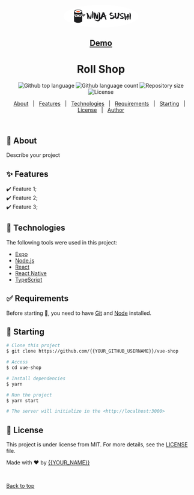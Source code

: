 <div align="center" id="top">
<div style="width: 200px; height: 60px; background-color: white; border-radius: 50%; display: flex; align-items: center; justify-content: center;">
<svg width="160" height="48" viewBox="0 0 220 48" fill="#404040" xmlns="http://www.w3.org/2000/svg">
<path fill-rule="evenodd" clip-rule="evenodd" d="M45.603 16.6997C44.9897 15.2637 44.3084 13.6686 41.4663 14.6453V6.89655C41.4663 2.89523 34.7196 0 26.5 0C18.2804 0 11.5337 2.89523 11.5337 6.89655V41.1034C11.5337 45.1048 18.2804 48 26.5 48C34.7196 48 41.4663 45.1048 41.4663 41.1034V20.4599C44.0016 20.7935 44.5486 22.7863 44.0751 24.8474L46.6839 25.2612C47.2692 21.4816 45.9834 18.9679 41.4663 18.7711V17.1948C43.202 16.3589 44.2631 17.7252 45.3512 19.1262C46.2435 20.275 47.1538 21.4471 48.4689 21.4471C50.3912 21.4471 51.9016 20.4816 53 18.5505L50.6658 15.3781C50.2081 17.4931 49.1097 18.5505 47.3705 18.5505C46.3935 18.5505 46.0135 17.6607 45.603 16.6997ZM30.4898 25.737C29.1593 25.4131 27.7914 25.0801 26.4449 25.0801C25.0768 25.0801 23.6947 25.42 22.3551 25.7494C18.8577 26.6094 15.651 27.398 13.7452 21.879C11.4206 15.1465 16.7273 16.6302 21.5659 17.9829C23.4433 18.5078 25.2503 19.013 26.5136 19.0109C27.7277 19.0088 29.4709 18.5356 31.2936 18.0407L31.2936 18.0407C36.0905 16.7385 41.4385 15.2867 39.1449 21.879C37.2314 27.378 33.9897 26.5889 30.4898 25.737ZM19.7657 20.7469C19.1763 20.4767 18.5928 20.2286 18.0421 20.049C17.9652 21.0237 18.3857 21.9303 19.3238 22.8138C20.1427 23.585 20.9144 23.675 21.7419 23.0086C22.0146 22.7081 22.2508 22.369 22.4506 21.9914C22.114 21.8503 21.7635 21.6901 21.4056 21.5219C21.4149 21.5796 21.4197 21.6387 21.4197 21.699C21.4197 22.3085 20.9279 22.8025 20.3213 22.8025C19.7146 22.8025 19.2228 22.3085 19.2228 21.699C19.2228 21.2932 19.4409 20.9386 19.7657 20.7469ZM14.829 21.0094C15.1835 19.9412 15.969 19.6619 16.9637 19.7909C16.796 21.1648 17.34 22.458 18.5726 23.6188C18.9278 23.9533 19.287 24.1983 19.6478 24.3556C19.0714 24.5544 18.4263 24.6804 17.7124 24.7335C20.5032 25.2592 22.5046 24.4911 23.7166 22.4292C24.8807 22.7109 25.6762 22.4358 25.6762 20.8715C25.2709 22.4999 23.4253 21.3818 21.3644 20.1332C18.5375 18.4205 15.3055 16.4624 14.829 21.0094ZM31.5868 21.4993C31.2255 21.6858 30.8714 21.8604 30.5297 22.0068C30.7303 22.3874 30.9678 22.7288 31.2422 23.0312C32.0698 23.6977 32.8414 23.6076 33.6603 22.8364C34.6425 21.9114 35.0573 20.9611 34.928 19.9339C34.3352 20.111 33.7171 20.3947 33.0984 20.7084C33.4884 20.8778 33.7613 21.2677 33.7613 21.7217C33.7613 22.3311 33.2695 22.8251 32.6629 22.8251C32.0562 22.8251 31.5644 22.3311 31.5644 21.7217C31.5644 21.6455 31.5721 21.5712 31.5868 21.4993ZM27.5716 21.7217C27.9864 22.3328 28.5627 22.4964 29.2389 22.4028C30.448 24.5015 32.4589 25.286 35.2717 24.7562C34.5579 24.7031 33.9128 24.5771 33.3364 24.3782C33.6971 24.2209 34.0564 23.976 34.4116 23.6414C35.6646 22.4614 36.206 21.1444 36.0115 19.745C36.8499 19.7257 37.5936 20.0648 38.1551 21.032C37.6211 16.0912 34.5635 18.0921 31.7105 19.959C30.1033 21.0107 28.5611 22.0199 27.5716 21.7217ZM27.0224 19.6527C27.0224 20.4218 27.4343 21.032 28.1208 21.17C27.4343 21.3079 26.6104 20.7562 27.0224 19.6527ZM39.5441 6.89655C39.5441 9.59882 33.7492 12.1379 26.5 12.1379C19.2509 12.1379 13.456 9.59882 13.456 6.89655C13.456 4.19428 19.2509 1.65517 26.5 1.65517C33.7492 1.65517 39.5441 4.19428 39.5441 6.89655Z" fill="#1D1D1F"/>
<ellipse cx="26.5002" cy="6.89632" rx="6.45337" ry="2.75862" fill="#FF6633"/>
<path fill-rule="evenodd" clip-rule="evenodd" d="M80.8658 32.0036H80.2357C80.2357 31.8626 80.0224 31.7182 79.5962 31.5706C78.5331 30.4157 78.0016 27.415 78.0016 22.568C77.9359 22.568 77.9034 22.424 77.9034 22.135C77.9034 22.0613 77.9359 22.0242 78.0016 22.0242L77.9034 21.4808V20.5035C77.9034 20.4363 77.9359 20.4031 78.0016 20.4031C77.9359 20.2621 77.9034 20.1513 77.9034 20.0705L78.0016 17.4727H78.1099C78.1099 17.3989 78.0741 17.3618 78.0016 17.3618C78.0933 16.3819 78.1658 15.8045 78.2183 15.6294C78.2183 15.5557 78.182 15.519 78.1099 15.519C78.1099 15.4448 78.1462 15.3374 78.2183 15.1969C78.2904 13.3711 78.3262 11.9243 78.3262 10.8566C78.3262 9.67512 78.1854 8.15446 77.9034 6.2951C78.2115 5.71765 78.5297 5.42871 78.8578 5.42871C79.2647 5.42871 79.5109 5.61028 79.5962 5.97255C80.1145 6.09389 80.5735 6.45616 80.9741 7.06067C80.9741 7.2549 81.0462 7.46964 81.1904 7.7049L81.3973 7.60408H81.5057C81.6435 8.59093 81.7121 9.13128 81.7121 9.22512H81.9289V9.01387C82.2305 9.01387 82.4075 9.51712 82.46 10.5245C82.5585 10.5245 82.6997 11.0312 82.8832 12.0447C82.9557 12.0447 82.9915 12.0818 82.9915 12.1556C82.9915 12.2293 82.9557 12.2664 82.8832 12.2664L83.1984 14.5422C83.1263 14.932 83.0901 15.2571 83.0901 15.519V16.7071C83.0901 16.8751 83.0572 17.0231 82.9915 17.1505C83.0572 17.2845 83.0901 17.3919 83.0901 17.4727C82.8341 20.1443 82.6242 21.4808 82.46 21.4808L82.5683 22.2459V24.1991C82.5683 24.3601 82.5325 24.5046 82.46 24.6321C82.5325 24.76 82.5683 24.904 82.5683 25.0655V25.1759C82.5683 25.3173 82.4962 25.3876 82.352 25.3876C82.352 25.3138 82.3158 25.2767 82.2437 25.2767V25.3876L82.46 25.7097V25.9314L82.0372 29.4053L81.5057 30.2713C81.2693 30.2713 81.056 30.3786 80.8658 30.5938C80.8658 30.6671 80.9016 30.7042 80.9741 30.7042L80.8658 31.7924V32.0036ZM88.1483 35.8409C91.5321 37.0752 93.8587 37.7264 95.1275 37.7932C95.1275 37.7932 98.6956 38.5955 100.352 37.6269C103.338 35.8811 102.573 24.0462 102.573 24.0462L102.805 20.6631C102.839 18.2804 102.617 15.7284 102.141 13.0079L102.094 12.8817C101.808 12.1226 100.999 9.97875 101.091 9.51436C101.244 9.17653 101.382 9.0194 101.504 9.04472L101.813 9.10801C101.84 8.97008 101.89 8.9081 101.96 8.92251L102.481 9.03031L102.503 8.92163L103.205 9.17871L103.186 9.27779C102.979 9.23502 102.863 9.28608 102.834 9.43143L103.068 9.3664L103.164 9.38604L103.143 9.49472L102.878 9.76926C102.857 9.87445 102.939 10.0006 103.125 10.1485L103.337 10.1922C103.375 10.001 103.505 9.88099 103.729 9.83124L103.749 9.73259L104.164 9.8177C104.142 9.92944 104.522 10.3746 105.307 11.152C105.925 11.9232 106.499 13.0371 107.029 14.4953C107.54 16.6615 107.747 17.995 107.649 18.4952L107.542 18.4729C107.667 19.6767 107.75 21.0939 107.791 22.7254C107.693 22.8494 107.636 22.9502 107.621 23.0296C107.833 23.0729 107.889 23.711 107.787 24.9436L107.64 25.1286L107.51 27.9879C107.271 28.4868 107.142 28.7889 107.121 28.894L107.101 29.5579L107.197 29.5776L107.431 29.5125L107.388 29.7299L107.242 29.9154C107.312 29.9298 107.341 29.9734 107.327 30.0459C107.256 30.0315 107.213 30.0599 107.199 30.1323L107.407 30.1755C108.303 28.8747 108.951 27.8261 109.35 27.0296C109.35 26.8751 109.563 26.6237 109.99 26.2745L111.574 22.6994C111.502 22.6597 111.466 22.4043 111.466 21.9342C111.965 20.8535 112.283 20.3132 112.421 20.3132C112.939 19.1583 113.789 16.6979 114.97 12.9321L115.924 10.6563C115.852 10.5149 115.816 10.4075 115.816 10.3338C116.079 10.3338 116.466 10.0082 116.978 9.35694H117.411L117.509 9.78992H117.617C117.762 9.78992 117.834 9.71615 117.834 9.56819L118.887 9.67905H119.103C119.103 9.89423 119.172 10.0016 119.31 10.0016H119.419C119.419 9.78642 119.491 9.67905 119.635 9.67905H119.743C119.881 9.69913 119.95 9.77289 119.95 9.90078L120.166 9.78992H120.265V10.2229H120.481C120.619 10.2229 120.688 10.1491 120.688 10.0016V9.90078L120.59 9.67905L121.121 9.56819H121.328L121.22 9.78992V10.1125C121.364 10.1125 121.436 10.2565 121.436 10.5454H122.283C122.283 10.6192 122.246 10.6563 122.174 10.6563C122.207 11.0186 122.315 11.1997 122.499 11.1997V11.8439C122.538 12.6165 122.748 13.1599 123.129 13.4755C123.129 13.5091 123.237 13.8718 123.454 14.5631L123.661 14.4523H123.769L124.192 16.0834C124.402 16.0834 124.507 16.2981 124.507 16.728C124.435 16.728 124.399 16.7651 124.399 16.8389L124.615 16.9498V16.8389C124.543 16.8389 124.507 16.8022 124.507 16.728H124.832C124.838 17.1374 125.048 17.9331 125.462 19.1151C125.389 19.511 125.353 19.7995 125.353 19.9806L125.57 20.0915C125.57 20.0177 125.606 19.9806 125.678 19.9806C125.678 20.1286 125.888 20.5982 126.308 21.3904C128.493 21.1757 129.802 21.0683 130.235 21.0683V21.29H130.018L130.127 21.8238L128.011 22.4781L128.109 22.6994C128.109 23.042 127.794 23.2568 127.164 23.344V23.4549H127.371V23.6766L127.164 23.9987V24.21C127.729 26.0427 128.188 27.6708 128.542 29.0941C128.542 29.2085 128.611 29.3525 128.749 29.5271V29.6379C128.749 29.7117 128.713 29.7484 128.64 29.7484L129.596 32.5684C129.53 32.5684 129.497 32.6051 129.497 32.6788C129.799 32.6788 130.114 33.7966 130.442 36.0322C130.206 36.0322 130.032 36.2134 129.92 36.5756H129.28C129.28 36.7973 129.103 36.9082 128.749 36.9082C128.5 36.6599 127.863 36.3679 126.84 36.0322C126.84 35.9183 126.311 35.7031 125.255 35.388C125.255 35.3072 125.042 35.1257 124.615 34.8441V34.6224L125.353 34.7333H125.678C125.816 34.7333 125.885 34.663 125.885 34.5216C125.885 34.2933 125.216 32.5208 123.877 29.205C123.877 28.7615 123.522 27.6407 122.814 25.8415C121.456 26.278 119.973 26.6036 118.365 26.8183C118.365 26.7441 118.329 26.7075 118.257 26.7075C118.257 26.9222 118.044 27.0663 117.617 27.1405C116.417 27.4224 115.816 27.8218 115.816 28.3386C115.37 29.789 114.947 30.7989 114.546 31.3698V31.702C114.757 31.702 114.862 31.7727 114.862 31.9137V32.0246L114.655 31.9137H114.438C114.229 32.4776 114.124 32.8399 114.124 33.0009L113.907 32.8905C113.907 33.0786 113.694 33.2964 113.267 33.5448C113.267 33.6792 112.88 34.3304 112.106 35.4984L111.889 35.5992H111.683L111.259 35.2771H111.151C111.013 35.2972 110.945 35.371 110.945 35.4984C111.01 35.6324 111.043 35.7398 111.043 35.8205L110.836 35.9314C110.744 35.8576 110.567 35.8205 110.305 35.8205C110.305 36.0353 110.163 36.1426 109.881 36.1426L108.179 34.955C107.743 34.955 107.318 34.4316 106.904 33.3851C106.869 33.8582 106.757 34.5762 106.568 35.5393L106.401 36.3878C106.304 36.8819 106.188 37.1145 106.053 37.087L105.95 38.1747L105.826 38.8067C105.446 39.9887 104.981 40.7045 104.43 40.9537C104.284 41.0702 104.021 41.1588 103.646 41.2213C103.637 41.2238 103.63 41.2267 103.622 41.2297L103.608 41.2348L103.601 41.2374C103.443 41.3698 103.43 41.4121 103.415 41.4605C103.402 41.5025 103.387 41.5491 103.275 41.6634C103.194 41.6996 103.008 41.7184 102.721 41.721V41.7236C102.547 41.8022 102.326 41.8214 102.058 41.7808C101.736 42.1671 101.489 42.3997 101.314 42.4779L100.266 42.4661C99.3116 42.5804 98.1235 42.6018 96.702 42.5302C95.6087 41.9877 94.3135 41.5848 92.8161 41.3199C92.0713 40.7385 91.4084 40.4465 90.8265 40.4443C90.6865 40.1187 89.6904 39.4195 87.8386 38.3462C87.2208 37.9936 86.8488 37.8452 86.7226 37.9023C86.2563 37.4008 85.9329 37.1905 85.7525 37.2716L85.5823 36.8753C87.3492 37.5837 88.2989 37.908 88.4307 37.8482L88.3872 37.7474L87.5003 37.3101L87.4606 37.218L87.56 37.1734C87.5783 37.2167 88.141 37.4414 89.2485 37.8491C90.3551 38.2563 91.2893 38.461 92.0504 38.4632C92.6673 38.5819 93.0631 38.6016 93.2372 38.523L93.3362 38.4785C93.4445 38.43 93.4795 38.3371 93.442 38.2C90.8388 37.5305 89.4558 37.0054 89.2916 36.6248L89.1461 36.8112C88.9481 36.9006 88.7498 36.7147 88.5514 36.2538L88.3624 36.3389L88.4456 36.5323L88.3462 36.5772C88.2302 36.307 88.0834 36.0574 87.9064 35.8291L88.1048 35.7401L88.1483 35.8409ZM107.272 30.3706L107.277 30.364C107.273 30.3635 107.268 30.3628 107.264 30.3619C107.266 30.3634 107.268 30.365 107.269 30.3669L107.272 30.3706ZM69.6073 33.67C69.6073 34.1733 70.2438 34.4618 71.5168 34.5356C72.7898 34.4753 73.4263 34.2235 73.4263 33.7809C74.4825 32.2563 75.0107 31.0617 75.0107 30.1957C75.5094 27.181 75.8276 24.9393 75.9654 23.4689V23.368L75.5426 23.5793V23.368L75.6506 22.8246C75.5785 22.8246 75.5426 22.7875 75.5426 22.7138H75.6506C75.6506 19.2831 75.7918 16.8228 76.0738 15.3322V15.2314H75.8673C75.8673 15.5208 75.7589 15.6648 75.5426 15.6648C75.5426 15.7386 75.5785 15.8459 75.6506 15.9869L75.5426 17.0746C75.5426 17.1484 75.5785 17.2557 75.6506 17.3967C75.6506 17.4906 75.5094 17.8162 75.2274 18.3735H75.119C75.119 17.6486 75.0141 17.2858 74.8042 17.2858C74.8042 17.1449 74.9091 17.0746 75.119 17.0746V16.309C75.119 15.8394 75.1553 15.1179 75.2274 14.1441H75.0107C75.0107 14.3052 74.9782 14.4492 74.9125 14.5771L75.0107 14.7984C74.8272 14.8255 74.686 15.0035 74.5875 15.3322L74.6958 15.7757C74.6958 15.8429 74.66 15.876 74.5875 15.876C74.5875 16.1445 74.6237 16.3256 74.6958 16.4199C74.6237 16.4199 74.5188 16.6748 74.381 17.1855C74.4531 17.3059 74.4894 17.4504 74.4894 17.618V17.7193L74.2726 18.051L74.381 18.2627H74.2726C74.2726 18.5045 74.3089 18.686 74.381 18.8065C74.3349 19.2229 74.23 19.5481 74.0662 19.7833L74.1647 20.0046H74.0662C74.0662 20.5821 73.9216 20.8706 73.6327 20.8706V20.9814L73.7411 21.6261C73.387 22.2773 73.2096 22.9652 73.2096 23.6902H73.0031C73.0031 23.6164 73.0389 23.5793 73.1114 23.5793C73.1114 23.3982 73.0752 23.1097 73.0031 22.7138L73.2096 22.3917L73.1114 22.1699C73.2492 22.1699 73.3179 21.9888 73.3179 21.6261L73.2096 21.4144C73.2821 21.4144 73.3904 21.2333 73.5346 20.8706C73.4625 20.7431 73.4263 20.5987 73.4263 20.4376C73.4263 20.3438 73.4954 19.9444 73.6327 19.2395V18.9174L73.5346 18.2627L73.6327 18.051L73.5346 17.5071L73.7411 16.9637C73.669 16.8363 73.6327 16.6918 73.6327 16.5308L73.8495 16.2086H73.6327L73.9578 13.822L73.8495 13.6003C74.3349 12.6942 74.9714 12.0801 75.7589 11.7575V11.5362C75.7589 11.3682 75.4407 11.2242 74.8042 11.1028C74.1481 11.5258 73.6528 12.1067 73.3179 12.8452V13.0565H73.5346V13.1673H73.3179L73.4263 13.389C73.4263 13.6976 73.3542 13.9866 73.2096 14.255L73.3179 14.4667C73.1997 15.2453 73.059 15.715 72.8947 15.876L73.0031 16.0978C72.931 16.0978 72.8947 16.1349 72.8947 16.2086V16.309H73.0031V17.5071C73.0031 17.7223 73.0722 17.8297 73.2096 17.8297C73.0982 17.9912 72.9933 18.3164 72.8947 18.8065C72.8947 20.4712 72.7535 21.304 72.4715 21.304V21.5152H72.6784C72.6784 21.5894 72.6456 21.6261 72.5799 21.6261L72.6784 22.1699C72.6059 22.1699 72.501 22.2066 72.3632 22.2808C72.4353 22.7775 72.5078 23.1031 72.5799 23.2572C72.4421 23.3314 72.3337 23.368 72.2548 23.368V24.4457C72.1175 24.4457 72.0483 24.5902 72.0483 24.8787H71.94C71.8022 24.8787 71.6973 24.6268 71.6252 24.1236C71.763 23.66 71.8679 23.0093 71.94 22.1699C71.8679 22.0425 71.8316 21.898 71.8316 21.737C71.8316 21.2267 71.9042 20.8274 72.0483 20.5389C71.9763 20.4044 71.94 20.297 71.94 20.2163C71.7105 20.2163 71.5334 21.0858 71.4089 22.8246C71.481 22.8246 71.5168 22.8578 71.5168 22.925C70.9524 26.9868 70.3163 29.4101 69.6073 30.1957C69.4764 29.5441 69.3352 29.2185 69.1842 29.2185C67.9931 24.7506 65.9522 20.8665 64.3577 17.8318C63.5805 16.3525 62.9093 15.0751 62.4942 14.0302C62.068 13.506 61.8547 13.1804 61.8547 13.053H61.6478V13.1638L61.7464 13.3856C61.5625 13.1638 61.2805 13.053 60.9 13.053V12.9526H61.1163V12.7308C60.5519 12.7308 60.2699 12.5864 60.2699 12.2979L59.9721 12.3083C59.5391 12.6706 59.2209 12.8518 59.0174 12.8518C59.0174 12.503 58.8045 12.177 58.3779 11.8754C58.1676 11.9827 58.0627 12.0901 58.0627 12.1975C57.9842 12.1975 57.8758 12.1604 57.738 12.0866C57.6199 12.0866 57.5512 12.1604 57.5315 12.3083L57.6395 12.52C57.5674 12.52 57.5315 12.5567 57.5315 12.6305L57.3148 12.52H57.2167C57.0917 12.52 57.0196 12.5938 57 12.7409V12.8518L57.2167 13.6073C57.8988 13.6073 58.6761 15.8861 59.5489 20.445H59.4406C59.5131 21.1429 59.6176 21.6833 59.7558 22.0661H59.6475C59.6475 22.3074 59.6833 22.4886 59.7558 22.6099L59.6475 23.1537C59.7196 23.7844 59.7558 24.1471 59.7558 24.241C59.6833 24.7512 59.6475 25.0402 59.6475 25.1069C59.7917 25.6844 59.8642 26.3526 59.8642 27.1108C59.8642 27.7554 59.7917 28.823 59.6475 30.3132C59.6475 31.7435 59.9329 32.7199 60.5037 33.2436V33.0219L60.3953 32.8006C60.4678 32.8006 60.5037 32.767 60.5037 32.6998V32.5889H60.2874V32.4785C60.3595 32.4785 60.4644 32.4414 60.6022 32.3676C60.9567 33.0455 61.1338 33.6264 61.1338 34.1096C61.8423 34.2305 62.1964 34.519 62.1964 34.976H62.3048C62.3048 34.7542 62.3376 34.5024 62.4033 34.2204H62.62C62.62 34.9389 62.8329 35.2981 63.2595 35.2981L64.4207 34.8651C64.3486 34.3479 64.3128 34.0594 64.3128 33.9991C64.3128 33.784 64.3849 33.6766 64.5291 33.6766L64.4207 33.1327V32.3676L64.3128 32.1564H64.4207C64.4207 32.035 64.3849 31.6021 64.3128 30.857L64.1059 30.9578C64.2437 30.3804 64.3128 30.0212 64.3128 29.8802V29.2259L64.2142 29.0042C64.2799 29.0042 64.3128 28.9505 64.3128 28.8431C64.3128 28.1312 64.2799 27.5005 64.2142 26.9497C64.2578 26.6861 64.3956 26.7206 64.6272 27.0536C65.7428 29.7728 66.6254 31.3266 67.2751 31.716C67.8391 32.0586 68.1215 32.3838 68.1215 32.6928C68.6855 33.1829 68.9679 33.4715 68.9679 33.5592C69.04 33.5592 69.0758 33.5221 69.0758 33.4483C69.2533 33.5958 69.4303 33.67 69.6073 33.67ZM97.3635 34.7852C97.3362 34.6425 97.1608 34.5788 96.8379 34.5945C96.8673 34.749 96.5747 34.9061 95.9599 35.0672C95.6707 34.7237 95.3337 34.4919 94.948 34.3719C94.931 34.2828 94.8171 34.2069 94.6059 34.1441L94.5189 34.1619L94.5564 34.3579C94.021 33.959 93.745 33.7154 93.728 33.6264C92.4644 31.7928 91.7485 30.4393 91.5809 29.565C91.3377 28.6135 91.0724 27.7345 90.7848 26.9275L90.8446 26.721L90.3207 25.0293L90.4167 25.01L90.2832 24.8333L89.9508 23.1027L89.6804 22.166L89.2969 22.2433C89.3267 22.3978 89.2627 22.7408 89.1053 23.2729L89.2969 23.2345C89.2491 23.9913 89.2422 24.4588 89.2768 24.6373C89.3348 24.6255 89.3702 24.6521 89.3826 24.7181C89.1791 24.7586 89.1407 25.2326 89.2666 26.1396L89.4547 26.6023C89.4223 26.9667 89.3463 27.2474 89.2273 27.4447C89.2397 27.5097 89.2781 27.5363 89.3421 27.5232C89.3899 28.4647 89.3758 29.0662 89.2994 29.3289C89.3805 29.4363 89.4274 29.5253 89.4415 29.5965C89.2542 30.005 89.1441 30.9565 89.1113 32.451C89.0486 33.131 88.985 33.4771 88.921 33.4898L88.6424 33.5457C88.5051 34.3082 88.2909 34.7189 88.0004 34.7769C87.8584 34.5399 87.741 34.4308 87.648 34.4496L87.4561 34.488L87.0026 34.6722C86.9476 34.3867 86.6293 34.2532 86.0474 34.2711L86.0508 33.7704C85.989 33.4492 85.8337 33.3139 85.5837 33.3641L85.472 32.7844C85.4118 32.4689 85.2245 32.3432 84.911 32.4065C84.6324 30.9556 84.6738 28.4525 85.0351 24.897C85.0227 24.8311 84.9843 24.8053 84.9204 24.818L84.9186 23.8181L85.1294 23.8778L85.018 23.2978C85.2326 23.2546 85.3026 22.9412 85.2267 22.3572L85.0982 21.6885C85.2433 21.6593 85.2936 21.4175 85.2488 20.9635L85.0863 20.5886C85.1076 20.387 85.1507 20.2796 85.2143 20.2661C85.2019 20.201 85.1635 20.1744 85.0995 20.1875C85.062 19.6454 85.0722 19.1801 85.1307 18.7917C85.0428 18.6799 84.992 18.5883 84.9779 18.5171C85.0889 18.4329 85.1759 18.3844 85.2399 18.3718C85.1452 18.2243 85.0223 17.9152 84.8721 17.4452C84.9532 17.4286 85.0411 17.2103 85.1354 16.79C85.0475 16.6783 84.9976 16.5897 84.9848 16.5238L85.0808 16.5046L84.9472 16.3278C85.0121 14.6229 84.9434 12.7405 84.7412 10.6816C84.9438 10.5114 85.1819 10.3988 85.4549 10.3438L85.7339 10.2875C85.7979 10.2748 85.8363 10.301 85.8486 10.3665L86.0218 10.2299C86.7189 10.4974 87.1161 10.8837 87.2129 11.3891L87.3857 11.2525L87.6647 11.1962L87.6839 11.2949L87.6323 11.4991L88.5652 11.3119L89.7136 11.6829L89.8369 11.8531L89.5579 11.909L89.5767 12.0067C89.8335 12.6532 90.2187 13.3074 90.7324 13.9704C91.5416 15.1349 92.0877 16.4548 92.3705 17.9296L92.629 19.2766C92.821 19.2377 93.2007 20.1927 93.7676 22.1411L93.8602 22.623C93.873 22.688 93.847 22.7273 93.783 22.74L93.9152 22.9084C93.972 23.2057 93.94 23.7124 93.8175 24.4282C94.1473 24.7944 94.3644 25.2479 94.4681 25.7891L94.5061 25.9851L94.6887 25.9485C94.8166 25.9227 94.8939 25.4749 94.9199 24.6054L95.0159 24.5862L94.8823 24.409L94.8273 24.1236C95.0824 23.5968 95.1451 22.053 95.0154 19.4913C95.1242 19.1793 95.2002 18.5682 95.2428 17.6582C95.5329 16.3396 95.8238 15.4815 96.1156 15.0834L96.2116 15.0642L96.2492 15.2606L96.1894 15.4666L96.3998 15.5264L96.4957 15.5072L96.477 15.409L96.285 15.4474L96.3452 15.2414L96.3264 15.1428C96.3136 15.0777 96.2756 15.0511 96.2116 15.0642C96.2539 14.9381 96.2611 14.8041 96.2338 14.6618L96.4168 14.6247L96.4219 15.1236C96.6254 15.0825 96.7952 14.6164 96.9322 13.7243L96.913 13.626L97.1152 13.6876L97.0964 13.5894C97.0324 13.6025 96.994 13.5759 96.9812 13.5108C97.0802 13.4907 97.1962 13.403 97.3289 13.2463C97.3404 13.3057 97.3754 13.3297 97.4334 13.3179C97.7278 12.462 98.0609 11.9967 98.4329 11.9221L98.5289 11.9029L98.6023 12.2865L97.9419 13.4196L97.7397 13.3581L97.4522 13.4161L97.471 13.5143L97.8459 13.4388L97.8835 13.6352C97.5175 14.0852 97.3421 14.3523 97.3583 14.4353C97.1484 15.3855 96.9049 17.4971 96.628 20.7697L96.6468 20.868L96.7338 20.8505C96.9812 20.1897 97.1088 19.3303 97.1173 18.2723L97.4253 16.8118L97.5296 16.7907C97.5415 16.5234 97.5968 16.38 97.6963 16.3601L97.7918 16.3405C97.8226 16.5011 97.9177 16.649 98.0764 16.7839L98.0996 16.9054C98.1428 16.8798 98.1804 16.8638 98.2124 16.8572L98.2316 16.9554C98.1365 17.4683 98.0644 18.113 98.014 18.8886L98.11 18.8694C98.2555 18.8406 98.3459 18.291 98.3822 17.2217C98.7597 17.1457 98.9918 16.4998 99.0784 15.2846L99.2704 15.2458C99.2964 15.3828 99.2516 15.8241 99.1351 16.57C99.2921 16.5382 99.4094 16.6473 99.4875 16.8974L99.4845 17.3985C99.5848 17.5757 99.6671 17.6582 99.7311 17.6451L99.784 19.4315C99.822 19.6275 99.9337 19.7069 100.12 19.6698L100.137 19.7589C100.182 22.0407 100.105 24.6836 99.903 27.6887C99.6948 28.8052 99.2891 30.4179 98.6863 32.5274C98.2222 33.8189 97.9581 34.471 97.8941 34.4841L97.3635 34.7852ZM97.7009 17.2566L97.6485 16.9837C97.6817 16.9837 97.7153 16.9862 97.7494 16.9914L97.7969 17.2374L97.7009 17.2566ZM97.6777 16.103L97.7737 16.0838C97.737 15.8939 97.7801 15.7866 97.9021 15.7617L97.8453 15.4675L97.7583 15.485C97.7963 15.6809 97.7191 15.7988 97.5271 15.8372C97.615 15.9494 97.6653 16.038 97.6777 16.103ZM71.8193 20.033H71.9276C71.9276 19.7379 71.8918 19.449 71.8193 19.167L71.9276 18.6232V18.5228H71.7211C71.7211 18.7175 71.6486 18.9322 71.5044 19.167L71.6128 19.3888C71.5407 19.3888 71.5044 19.4254 71.5044 19.4996V19.7109C71.6162 19.9256 71.7211 20.033 71.8193 20.033ZM115.018 17.4072C115.169 17.3736 115.31 17.1924 115.441 16.8633C115.375 16.7359 115.343 16.5914 115.343 16.4304C115.507 16.4304 115.825 15.8158 116.297 14.5876L116.189 14.3659V14.255C116.576 13.8054 116.786 13.1913 116.819 12.4122H116.396V12.634H116.612C115.549 14.9368 115.018 16.5277 115.018 17.4072ZM95.906 28.4176C95.9069 28.7694 95.8429 29.1124 95.7145 29.4472C95.604 29.4695 95.528 29.4197 95.4862 29.2984L95.3941 28.8169L95.4901 28.7977L95.9073 26.9165C95.8949 26.8515 95.8446 26.7629 95.7567 26.6507C95.8557 26.6307 95.9679 26.5403 96.0937 26.3793L96.1129 26.477L95.9845 26.7996L96.022 26.9956L96.2051 26.9589L96.1505 26.673L96.2464 26.6542L96.3556 27.2247C96.1778 27.9955 96.0276 28.3931 95.906 28.4176ZM118.004 23.3894C118.365 23.3894 119.533 23.1009 121.508 22.5235V22.4131C121.508 22.2581 121.012 20.7043 120.021 17.7502V17.6499C119.687 18.0994 119.333 18.8947 118.959 20.0365C118.801 21.0364 118.519 22.0098 118.112 22.9565H118.004V23.3894ZM127.491 28.7659V28.8767C127.281 28.8767 126.963 28.044 126.536 26.3793C126.818 26.3793 126.959 26.6342 126.959 27.1448H127.176L127.382 27.034C127.382 27.1077 127.419 27.1448 127.491 27.1448L127.382 27.6882C127.455 28.3194 127.491 28.6786 127.491 28.7659ZM96.269 24.2864C96.2225 24.0424 96.3117 23.66 96.5378 23.1393C96.5809 23.0193 96.5822 22.8521 96.5412 22.6383L96.5054 22.451L96.4094 22.4702C96.3279 22.4868 96.2277 22.97 96.1082 23.9202L95.8207 23.9782L95.8941 24.3615L95.9901 24.3423L96.0384 24.307C96.0358 24.5159 95.9634 24.9662 95.8207 25.6578L95.836 26.2566L95.8531 26.3461L95.9491 26.3264C96.0903 25.0201 96.1569 24.3427 96.1475 24.2951L96.1361 24.2358L96.165 24.2148C96.176 24.2737 96.211 24.2977 96.269 24.2864Z" fill="#1D1D1F"/>
<path fill-rule="evenodd" clip-rule="evenodd" d="M149.318 35.0762L147.183 34.8587L146.976 34.9675C146.106 34.7504 145.467 34.4311 145.059 34.0099C144.136 33.2523 143.675 32.6864 143.675 32.311C143.675 32.2455 143.603 31.9591 143.458 31.4519V31.3534L143.566 31.136C143.474 31.136 143.264 30.853 142.934 30.2867V29.9704C142.934 29.898 143.181 29.684 143.675 29.3283L143.566 28.7954C144.812 27.8738 145.665 27.4127 146.126 27.4127V27.5215C146.126 27.8044 145.876 28.3707 145.375 29.22V29.3283C145.526 29.3283 145.918 29.434 146.551 29.6446L148.359 29.437V29.5457C148.834 29.4734 149.295 29.3647 149.743 29.22L150.484 29.3283C151.511 29.1643 152.79 28.5253 154.318 27.4127C154.753 27.0506 155.178 26.4843 155.593 25.7142C155.949 25.3388 156.126 24.9831 156.126 24.6475C152.18 23.7982 150.052 23.2649 149.743 23.0479C149.743 23.1921 149.67 23.2649 149.525 23.2649C147.029 22.6656 145.576 22.0997 145.167 21.5664C144.864 21.5664 144.331 21.2111 143.566 20.4997C143.382 20.48 142.993 20.0189 142.4 19.117C142.229 19.117 142.051 18.8705 141.867 18.3761C141.583 18.3761 141.442 18.0208 141.442 17.3098C141.442 16.1249 141.794 15.0942 142.499 14.2188C142.927 13.4945 143.425 12.8923 143.991 12.4116C144.327 12.076 144.541 11.7233 144.634 11.3547C145.72 10.5714 146.36 10.1797 146.551 10.1797C148.152 10.3441 149.321 10.627 150.059 11.0285C151.693 11.8979 152.51 12.7142 152.51 13.4778V14.3275H152.292V14.4358L152.401 14.6533L151.867 14.7522C151.637 14.7522 151.106 14.4692 150.276 13.9025C149.051 14.4029 148.307 14.7586 148.043 14.9696C147.984 15.3052 147.522 15.7298 146.659 16.2431C146.659 16.3617 146.304 16.7174 145.592 17.3098C145.164 17.9549 144.95 18.3435 144.95 18.4754C146.373 19.1136 148.715 19.7523 151.976 20.3914C154.928 21.1024 156.736 21.8134 157.401 22.5244C159.536 23.5842 160.603 24.3975 160.603 24.9634H160.386C160.386 24.7789 159.997 24.4271 159.22 23.9065H159.002V24.0054C159.325 24.8748 159.822 25.4441 160.494 25.7142C160.494 25.8062 160.672 26.1256 161.028 26.6718C160.883 26.6919 160.81 26.7608 160.81 26.8794L160.919 27.8374C160.919 28.3776 160.494 28.8018 159.645 29.1117C159.645 29.342 159.325 29.6973 158.686 30.178C158.686 30.5337 158.116 31.0307 156.977 31.6693C156.977 31.8071 156.515 32.2322 155.593 32.9432C155.382 33.0288 155.276 33.1375 155.276 33.269H155.168L154.96 33.1607C154.96 33.6739 154.285 34.1713 152.935 34.6516C152.935 34.4345 152.862 34.3258 152.717 34.3258C152.487 34.6481 152.098 34.8622 151.551 34.9675L150.909 34.8587H150.701C150.543 34.8587 150.402 34.8951 150.276 34.9675L150.059 34.8587C149.934 34.9315 149.792 34.9675 149.634 34.9675L149.426 34.8587L149.318 35.0762ZM169.863 33.9012H169.645C168.914 33.9012 168.417 33.7959 168.153 33.5853L167.728 33.694C167.616 33.694 167.405 33.5523 167.096 33.269L166.878 33.3678C166.384 33.2557 165.923 32.8311 165.495 32.0935L165.278 32.2022H165.07C163.581 30.978 162.836 30.1617 162.836 29.7533C161.631 27.2646 161.028 24.4271 161.028 21.2406C160.975 21.2406 160.867 20.2133 160.702 18.1595H160.81C160.666 17.7969 160.593 17.5504 160.593 17.4185C160.646 16.9905 160.718 16.7764 160.81 16.7764L160.168 13.6953C160.3 13.6953 160.409 13.376 160.494 12.7373C160.778 12.7373 160.919 12.665 160.919 12.5203V12.4116H161.028L161.344 12.629C161.496 12.629 161.707 12.415 161.977 11.9869C162.056 11.9869 162.164 11.9505 162.303 11.8782V12.0957L162.836 11.9869C162.836 12.2044 162.869 12.3127 162.935 12.3127C163.034 12.2403 163.212 12.2044 163.469 12.2044C163.469 12.3683 163.683 12.4736 164.111 12.5203V12.629L164.003 12.8362C164.148 12.8362 164.22 12.9085 164.22 13.0532H164.319C164.391 13.0532 164.678 12.9809 165.179 12.8362H165.495V13.5866L165.278 13.9025L165.603 14.1199L165.278 15.7102C165.304 15.8548 165.376 15.9272 165.495 15.9272C165.422 16.7567 165.386 17.3594 165.386 17.7344V17.8431L165.495 18.8996H165.386L165.495 19.117V19.2258C165.495 20.3648 165.6 22.4191 165.811 25.388H165.702C165.775 25.5528 165.92 26.1222 166.137 27.0968L166.028 27.6302C166.167 27.8605 166.236 28.0711 166.236 28.262L166.137 28.4794C166.486 28.4794 166.661 28.8347 166.661 29.5457C166.779 29.5457 166.924 29.7563 167.096 30.178C167.445 30.178 168.295 29.3283 169.645 27.6302C170.429 26.3066 171.21 24.035 171.987 20.816V19.3242L171.879 18.5837H171.987L171.879 18.3761C171.879 18.2121 171.915 18.067 171.987 17.942C171.777 15.1635 171.671 13.498 171.671 12.9449C171.928 12.6025 172.248 12.3191 172.63 12.0957V11.7793H172.837V11.9869H173.153C173.516 11.493 173.835 11.246 174.112 11.246L174.221 11.4536L174.438 11.3547H174.646V11.6706H174.754L175.288 11.5623L175.93 11.9869V12.3127H176.355V12.0957C176.494 12.168 176.599 12.2044 176.672 12.2044C176.81 12.1316 176.915 12.0957 176.988 12.0957C177.488 12.5562 177.738 13.1226 177.738 13.7938C177.666 13.7938 177.63 13.8301 177.63 13.9025C177.768 13.929 177.837 14.0014 177.837 14.1199C177.627 14.2847 177.521 14.5313 177.521 14.8609H177.413L177.205 14.2188C177.06 14.2449 176.988 14.3173 176.988 14.4358V15.9272C176.988 16.5988 176.951 17.4151 176.879 18.3761L176.988 18.8996C176.546 21.7701 176.122 23.6865 175.713 24.6475C175.64 24.6475 175.604 24.6839 175.604 24.7562V25.7142L175.713 26.7711C175.429 26.7711 175.288 27.0575 175.288 27.6302H175.179C175.179 27.8605 175.321 28.6404 175.604 29.9704H175.495L175.604 30.178V30.7113C175.604 30.8693 175.568 31.011 175.495 31.136C175.568 31.2742 175.604 31.3795 175.604 31.4519C175.446 31.4519 175.268 31.0996 175.07 30.3954H174.971C174.971 30.4609 174.935 30.4939 174.863 30.4939C175.001 31.2447 175.179 31.9916 175.397 32.7356C175.324 32.8743 175.288 32.9796 175.288 33.0519C175.176 33.0519 174.929 32.3075 174.547 30.8201H174.438L174.329 31.0272V31.136H174.547V31.7776H174.754C174.754 31.8504 174.718 31.8863 174.646 31.8863L174.754 32.0935V32.4098L174.547 32.311C174.547 32.3769 174.511 32.4098 174.438 32.4098C174.221 31.9882 173.97 31.2083 173.687 30.0692H173.48C173.381 30.0692 173.239 30.3886 173.055 31.0272C172.916 31.0272 172.56 31.4189 171.987 32.2022L172.096 32.4098C171.905 32.6466 171.408 32.8606 170.604 33.0519C170.11 33.4603 169.863 33.7432 169.863 33.9012ZM176.138 35.6096H175.822C175.749 35.0895 175.676 34.7701 175.604 34.6516C175.676 34.5334 175.713 34.3558 175.713 34.1186H175.93V34.5428L175.822 34.7504C175.96 34.8228 176.065 34.8587 176.138 34.8587V34.9675L175.93 35.2838C176.068 35.3099 176.138 35.3827 176.138 35.5008V35.6096ZM201.08 37.8209L200.655 37.6137C200.517 37.6796 200.408 37.7126 200.329 37.7126L199.904 37.6137C199.766 37.6796 199.661 37.7126 199.588 37.7126C199.588 37.5285 199.338 37.3868 198.837 37.288C198.679 36.8727 198.395 36.5209 197.987 36.2311C197.565 35.4674 197.246 34.4042 197.029 33.0412L197.137 32.8238C197.065 32.6855 197.029 32.5802 197.029 32.5079H197.137C197.012 32.2776 196.87 31.2836 196.712 29.5252H196.821C196.689 29.0976 196.334 25.766 195.754 19.5314C195.681 19.5314 195.576 18.9621 195.437 17.823C195.437 17.7507 195.474 17.645 195.546 17.5067C195.546 16.7696 195.118 15.9529 194.262 15.0578C194.262 15.0111 194.084 14.5142 193.728 13.566C193.807 13.2501 194.057 13.0036 194.479 12.8259H194.588V13.0331C195.088 12.8948 195.371 12.8259 195.437 12.8259H195.546V13.4676H195.754L195.645 13.6748V13.7835C195.79 13.7835 195.862 13.8199 195.862 13.8922L196.712 13.3588H196.821V13.4676C196.749 13.599 196.712 13.7043 196.712 13.7835C196.785 13.7835 196.821 13.8199 196.821 13.8922C196.959 13.8199 197.065 13.7835 197.137 13.7835C197.756 13.8233 198.395 14.3892 199.054 15.4824C199.054 15.9499 199.301 16.6609 199.796 17.6154C200.296 22.1648 200.547 24.6471 200.547 25.0619H200.655C202.269 24.8444 203.475 24.7357 204.272 24.7357H204.697C205.336 24.7357 205.656 24.3474 205.656 23.5705H205.764L205.656 23.3531V23.2546C206.011 23.2546 206.367 21.1242 206.723 16.8646C206.578 16.8646 206.505 16.7957 206.505 16.6574V16.0154C206.888 16.0154 207.171 15.9101 207.355 15.6995H207.573L207.672 16.2328C207.605 16.2328 207.573 16.2658 207.573 16.3313L207.78 16.44C207.78 16.3676 207.817 16.3313 207.889 16.3313L207.78 16.1241V16.0154C208.248 16.0154 208.531 15.8018 208.63 15.3737H208.848C208.848 15.4525 208.884 15.5612 208.956 15.6995L209.164 15.5912H209.272C209.272 15.8279 209.308 16.0055 209.381 16.1241L209.589 16.0154C209.734 16.0355 209.806 16.1078 209.806 16.2328V16.3313H209.589V16.44H209.915L210.013 16.2328C209.948 16.0941 209.915 15.9862 209.915 15.9071H210.122C210.551 16.282 210.765 16.6014 210.765 16.8646H211.081L211.298 16.7559L211.19 16.5487C211.209 16.404 211.279 16.3313 211.397 16.3313C211.924 16.3313 212.211 16.44 212.257 16.6574V16.8646C212.257 17.0097 212.148 17.0821 211.931 17.0821C212.214 17.8196 212.356 18.2802 212.356 18.4647C212.006 19.8738 211.832 21.6447 211.832 23.7781L212.039 23.8869C212.039 23.8141 212.075 23.7781 212.148 23.7781C212.148 23.9228 212.184 23.9947 212.257 23.9947L212.682 23.7781V23.8869C212.682 24.0975 212.398 24.2387 211.832 24.3111V24.9531H212.573L213.957 24.6368C213.957 24.7032 213.993 24.7357 214.065 24.7357C214.065 24.5978 214.349 24.4925 214.915 24.4198V24.5285C214.915 24.6205 214.454 24.8675 213.532 25.269C213.532 25.552 212.893 25.8713 211.615 26.227V26.444L212.148 26.3358C212.221 26.3358 212.257 26.3717 212.257 26.444C212.395 26.3717 212.501 26.3358 212.573 26.3358H212.79V26.444C211.934 26.5494 211.506 26.691 211.506 26.8687C211.506 27.0797 211.469 27.185 211.397 27.185L211.506 27.402C211.367 28.0013 211.298 28.3536 211.298 28.4589L211.397 29.101C211.397 29.7529 211.186 31.3821 210.765 33.9894H210.547V33.7822H210.449V35.1644H210.122L209.697 34.8485C209.697 34.967 209.52 35.2864 209.164 35.8065C209.164 36.5637 208.953 36.9883 208.531 37.0808C208.531 37.2914 208.176 37.3967 207.464 37.3967H207.355C207.355 37.1861 207.25 37.0808 207.039 37.0808H206.93V36.2311C206.93 36.0667 206.894 35.925 206.822 35.8065C206.822 35.7341 206.858 35.6977 206.93 35.6977C206.93 35.5531 206.894 35.4803 206.822 35.4803C206.986 32.7874 207.128 31.4416 207.247 31.4416L207.148 31.2241C207.286 30.7366 207.355 30.3124 207.355 29.9502V29.101L207.464 28.5676C207.293 28.4294 207.151 28.3604 207.039 28.3604C205.991 28.5711 205.28 28.7453 204.904 28.8835V29.5252C204.72 29.5252 204.473 29.9169 204.163 30.7006L203.205 32.8238C203.066 32.8961 202.961 32.9325 202.889 32.9325V33.7822C202.889 33.953 202.711 34.2723 202.355 34.7397C202.355 35.161 202.283 35.372 202.138 35.372L202.246 35.589C201.679 36.1947 201.396 36.5504 201.396 36.6561V37.1891L201.505 37.3967C201.268 37.3967 201.126 37.5379 201.08 37.8209ZM206.189 23.7807C206.525 22.708 206.772 22.1382 206.93 22.0723C206.858 21.7894 206.753 21.5424 206.614 21.3318L206.822 21.0159H206.723C206.604 21.0159 206.459 21.2629 206.288 21.7564L206.397 22.2898C206.364 22.5727 206.258 22.7144 206.081 22.7144V22.8227L206.189 23.0307H205.972V23.5637C205.998 23.7088 206.071 23.7807 206.189 23.7807ZM208.848 32.5014C209.019 32.5014 209.124 32.1453 209.164 31.4343C209.098 31.2965 209.065 31.1912 209.065 31.1184H209.272V30.6942C209.272 30.5491 209.203 30.4768 209.065 30.4768L209.164 29.9434V28.8865C209.164 28.8142 209.2 28.7778 209.272 28.7778L209.164 28.5608C209.164 28.4884 209.2 28.3827 209.272 28.2449L209.065 27.2869C209.131 27.2869 209.164 27.2505 209.164 27.1782H208.956V27.929C208.956 28.0869 208.92 28.2282 208.848 28.3532C208.848 28.4259 208.884 28.4619 208.956 28.4619L208.848 28.9854V29.2024L208.956 29.9434H208.848L208.956 30.1608V30.368C208.956 30.5127 208.884 30.5855 208.739 30.5855C208.884 30.8158 208.956 31.0298 208.956 31.2271V31.7506L208.848 32.5014ZM208.106 33.4594C208.245 32.9261 208.314 32.6068 208.314 32.5014C208.314 32.4291 208.277 32.3927 208.205 32.3927L208.314 31.8594V30.6942L208.205 29.41H208.314L208.205 29.2024V28.4619C208.205 28.3896 208.241 28.3532 208.314 28.3532C208.241 28.2611 208.205 28.0107 208.205 27.6028C208.067 27.6293 207.998 27.7017 207.998 27.8202V28.5608C207.998 28.9691 207.961 29.2196 207.889 29.3112C207.961 29.6934 207.998 30.0123 207.998 30.2696V33.4594H208.106ZM203.314 30.7927C203.314 30.5624 203.561 30.0684 204.055 29.3112L204.588 28.2449V28.0274H204.48C204.071 28.482 203.752 29.0513 203.521 29.7362C203.475 29.7362 203.333 29.9139 203.096 30.2696V30.7927H203.314ZM200.863 32.5014C201.285 32.04 202.065 30.8684 203.205 28.9854C203.205 28.9195 203.241 28.8865 203.314 28.8865V29.2024H203.521C203.521 28.9062 203.594 28.5509 203.738 28.1361H203.63V28.2449C203.557 28.2449 203.521 28.2085 203.521 28.1361C202.355 28.5638 201.683 28.7778 201.505 28.7778C201.024 28.5672 200.741 28.4619 200.655 28.4619V28.7778C200.655 28.9358 200.688 29.0774 200.754 29.2024C200.754 29.2748 200.721 29.3112 200.655 29.3112C200.721 29.6339 200.79 30.6972 200.863 32.5014ZM217.666 37.0945H217.033C217.033 36.9562 216.819 36.8145 216.391 36.6698C215.323 35.5372 214.79 32.5943 214.79 27.8408C214.724 27.8408 214.691 27.6995 214.691 27.4162C214.691 27.3438 214.724 27.3074 214.79 27.3074L214.691 26.7745V25.8161C214.691 25.7506 214.724 25.7176 214.79 25.7176C214.724 25.5794 214.691 25.4707 214.691 25.3915L214.79 22.8437H214.899C214.899 22.7713 214.863 22.735 214.79 22.735C214.882 21.774 214.955 21.2077 215.007 21.0364C215.007 20.9637 214.971 20.9277 214.899 20.9277C214.899 20.8554 214.935 20.7496 215.007 20.6118C215.08 18.8213 215.116 17.4023 215.116 16.3552C215.116 15.1965 214.974 13.7051 214.691 11.8816C215.001 11.3153 215.32 11.0319 215.65 11.0319C216.058 11.0319 216.305 11.21 216.391 11.5653C216.911 11.6843 217.373 12.0396 217.774 12.6324C217.774 12.8229 217.847 13.0335 217.992 13.2642L218.199 13.1654H218.308C218.446 14.1332 218.516 14.6636 218.516 14.7556H218.733V14.548C219.036 14.548 219.214 15.0415 219.267 16.0295C219.366 16.0295 219.507 16.5265 219.692 17.5204C219.764 17.5204 219.8 17.5568 219.8 17.6291C219.8 17.7015 219.764 17.7378 219.692 17.7378L220.008 19.9697C219.935 20.352 219.899 20.6709 219.899 20.9277V22.0929C219.899 22.2577 219.866 22.4028 219.8 22.5278C219.866 22.6592 219.899 22.7645 219.899 22.8437C219.642 25.4638 219.432 26.7745 219.267 26.7745L219.375 27.5249V29.4404C219.375 29.5984 219.339 29.7401 219.267 29.8651C219.339 29.9905 219.375 30.1317 219.375 30.2901V30.3984C219.375 30.5371 219.303 30.606 219.158 30.606C219.158 30.5337 219.122 30.4973 219.049 30.4973V30.606L219.267 30.9219V31.1394L218.842 34.5467L218.308 35.3955C218.071 35.3955 217.857 35.5008 217.666 35.7119C217.666 35.7842 217.702 35.8202 217.774 35.8202L217.666 36.8873V37.0945ZM183.323 15.2633C184.309 14.8968 185.235 14.5904 186.101 14.3442H186.195V14.524C185.886 14.5416 185.731 14.6045 185.731 14.7136C185.175 14.7479 184.897 14.8712 184.897 15.0831H184.622C184.415 15.0831 184.201 15.1747 183.977 15.3579H183.323V15.2633ZM193.904 29.315H193.999C193.999 29.1832 193.907 28.997 193.724 28.7564V28.4816L193.81 28.2924L193.259 27.3648C192.239 26.3332 191.064 25.4082 189.734 24.5893C188.445 23.8274 187.797 23.3946 187.791 23.2919C187.281 23.074 185.923 22.2436 183.716 20.8001C182.507 20.1183 181.675 19.4081 181.222 18.6689C181.251 18.4227 181.343 18.2995 181.497 18.2995C181.497 17.8872 183.386 17.2195 184.992 16.5607C185.92 16.3086 186.384 16.0937 186.384 15.916C187.984 15.3835 188.878 15.0428 189.067 14.8939C189.996 14.6875 190.46 14.533 190.46 14.4298C190.597 14.4298 190.721 14.6477 190.829 15.0831L190.735 15.2633C190.735 15.3895 190.826 15.452 191.01 15.452V15.5466C190.826 15.5466 190.735 15.6387 190.735 15.8219C190.798 16.1309 190.984 16.532 191.294 17.0247H191.569L191.474 16.8359H191.75C192.019 16.0338 192.237 15.6327 192.403 15.6327V15.452C192.403 15.1485 192.494 14.8395 192.678 14.524C192.615 14.4157 192.583 14.292 192.583 14.155C192.555 13.9431 192.062 13.5421 191.104 12.9522L189.531 12.4882H189.437C189.013 12.4882 188.551 12.5824 188.053 12.7716C186.315 13.138 185.204 13.5074 184.716 13.8802L184.527 13.7856H184.347C184.031 14.0318 183.63 14.1863 183.143 14.2496L179.902 15.7273C178.566 16.4147 177.824 17.1253 177.675 17.8581C177.675 17.9497 177.829 18.3508 178.139 19.061L178.044 19.2502C178.044 19.302 178.168 19.5768 178.414 20.075C178.414 20.2411 178.569 20.4273 178.879 20.6336C178.879 20.8113 179.156 21.1807 179.712 21.7419C180.406 22.1601 180.93 22.5612 181.286 22.9447C181.905 23.0534 182.215 23.2084 182.215 23.4087C183.43 24.0735 184.109 24.5058 184.252 24.7066C185.817 25.5712 187.422 26.5879 189.067 27.7569C190.116 28.295 190.641 28.6674 190.641 28.8737C190.004 29.3831 188.121 29.7846 184.992 30.0765C184.992 30.0136 184.96 29.9819 184.897 29.9819C184.788 30.0448 184.665 30.0765 184.527 30.0765H180.916C179.93 30.0765 179.437 30.4459 179.437 31.1848V31.46C179.672 31.46 179.827 31.6779 179.902 32.1128L180.452 32.4826C180.716 32.6654 180.902 32.7574 181.011 32.7574C181.36 33.0036 181.607 33.1264 181.75 33.1264C181.75 33.4419 182.338 33.6598 183.513 33.78V33.8657L183.418 34.0544C183.922 34.0544 184.232 34.1148 184.347 34.2351H184.622L185.181 34.149L185.361 34.2351C186.25 34.1606 187.02 34.0694 187.674 33.9603C187.674 34.0232 187.706 34.0544 187.769 34.0544C188.99 33.9059 190.225 33.5964 191.474 33.1264C191.87 33.0352 192.211 32.6341 192.497 31.924H193.142L193.331 31.2794V30.996C193.331 30.8526 194.094 29.7217 193.904 29.315Z" fill="#1D1D1F"/>
</svg>

</div>



<a href="https://matmon12.github.io/rol-shop/">
<h2>Demo</h2>
</a>

</div>

<h1 align="center">Roll Shop</h1>

<p align="center">
  <img alt="Github top language" src="https://img.shields.io/github/languages/top/{{matmon12}}/rol-shop?color=56BEB8">

  <img alt="Github language count" src="https://img.shields.io/github/languages/count/{{YOUR_GITHUB_USERNAME}}/vue-shop?color=56BEB8">

  <img alt="Repository size" src="https://img.shields.io/github/repo-size/{{YOUR_GITHUB_USERNAME}}/vue-shop?color=56BEB8">

  <img alt="License" src="https://img.shields.io/github/license/{{YOUR_GITHUB_USERNAME}}/vue-shop?color=56BEB8">

  <!-- <img alt="Github issues" src="https://img.shields.io/github/issues/{{YOUR_GITHUB_USERNAME}}/vue-shop?color=56BEB8" /> -->

  <!-- <img alt="Github forks" src="https://img.shields.io/github/forks/{{YOUR_GITHUB_USERNAME}}/vue-shop?color=56BEB8" /> -->

  <!-- <img alt="Github stars" src="https://img.shields.io/github/stars/{{YOUR_GITHUB_USERNAME}}/vue-shop?color=56BEB8" /> -->
</p>

<!-- Status -->

<!-- <h4 align="center">
	🚧  Vue Shop 🚀 Under construction...  🚧
</h4>

<hr> -->

<p align="center">
  <a href="#dart-about">About</a> &#xa0; | &#xa0; 
  <a href="#sparkles-features">Features</a> &#xa0; | &#xa0;
  <a href="#rocket-technologies">Technologies</a> &#xa0; | &#xa0;
  <a href="#white_check_mark-requirements">Requirements</a> &#xa0; | &#xa0;
  <a href="#checkered_flag-starting">Starting</a> &#xa0; | &#xa0;
  <a href="#memo-license">License</a> &#xa0; | &#xa0;
  <a href="https://github.com/{{YOUR_GITHUB_USERNAME}}" target="_blank">Author</a>
</p>

<br>

## :dart: About

Describe your project

## :sparkles: Features

:heavy_check_mark: Feature 1;\
:heavy_check_mark: Feature 2;\
:heavy_check_mark: Feature 3;

## :rocket: Technologies

The following tools were used in this project:

- [Expo](https://expo.io/)
- [Node.js](https://nodejs.org/en/)
- [React](https://pt-br.reactjs.org/)
- [React Native](https://reactnative.dev/)
- [TypeScript](https://www.typescriptlang.org/)

## :white_check_mark: Requirements

Before starting :checkered_flag:, you need to have [Git](https://git-scm.com) and [Node](https://nodejs.org/en/) installed.

## :checkered_flag: Starting

```bash
# Clone this project
$ git clone https://github.com/{{YOUR_GITHUB_USERNAME}}/vue-shop

# Access
$ cd vue-shop

# Install dependencies
$ yarn

# Run the project
$ yarn start

# The server will initialize in the <http://localhost:3000>
```

## :memo: License

This project is under license from MIT. For more details, see the [LICENSE](LICENSE.md) file.

Made with :heart: by <a href="https://github.com/{{YOUR_GITHUB_USERNAME}}" target="_blank">{{YOUR_NAME}}</a>

&#xa0;

<a href="#top">Back to top</a>
